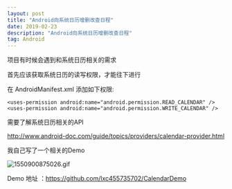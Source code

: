 ```yaml
---
layout: post
title: "Android向系统日历增删改查日程"
date: 2019-02-23 
description: "Android向系统日历增删改查日程"
tag: Android
---
```


项目有时候会遇到和系统日历相关的需求

首先应该获取系统日历的读写权限，才能往下进行

在 AndroidManifest.xml 添加如下权限:
```
<uses-permission android:name="android.permission.READ_CALENDAR" />
<uses-permission android:name="android.permission.WRITE_CALENDAR" />
```
 需要了解系统日历相关的API
 
 http://www.android-doc.com/guide/topics/providers/calendar-provider.html
 
 我自己写了一个相关的Demo 

![1550900875026.gif](https://upload-images.jianshu.io/upload_images/4830664-7753aecc9f7dc4d7.gif?imageMogr2/auto-orient/strip)

 
 
 Demo 地址 ：https://github.com/lxc455735702/CalendarDemo
 
 
 